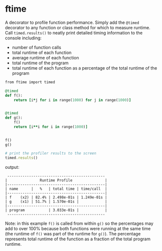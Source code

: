 # ftime

A decorator to profile function performance. 
Simply add the ```@timed``` decorator to any function or class method for which to measure runtime. 
Call ```timed.results()``` to neatly print detailed timing information to the console including:
   - number of function calls
   - total runtime of each function
   - average runtime of each function
   - total runtime of the program
   - total runtime of each function as a percentage of the total runtime of the program
   
```ruby
from ftime import timed

@timed
def f():
    return [i*j for i in range(1000) for j in range(1000)]
    

@timed
def g():
    f()
    return [i**i for i in range(1000)]

    
f()
g()

# print the profiler results to the screen
timed.results()
```

output: 
```
 --------------------------------------------- 
|               Runtime Profile               |
|---------------------------------------------|
| name      |   %   | total time | time/call  |
|---------------------------------------------|
| f    (x2) | 82.4% | 2.498e-01s | 1.249e-01s |
| g    (x1) | 51.7% | 1.570e-01s |            |
|---------------------------------------------|
| program           | 3.033e-01s |            |
 --------------------------------------------- 
```

Note: in this example ```f()``` is called from within ```g()``` so the percentages may add to over 100% because both functions were running at the same time (the runtime of ```f()``` was part of the runtime for ```g()```). The percentage represents total runtime of the function as a fraction of the total program runtime. 
